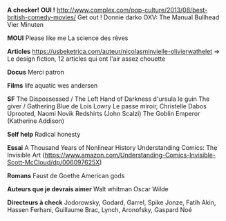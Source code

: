 **A checker!**
**OUI !**
http://www.complex.com/pop-culture/2013/08/best-british-comedy-movies/
Get out !
Donnie darko
OXV: The Manual
Bullhead
Vier Minuten

**MOUI**
Please like me
La science des rêves

**Articles**
https://usbeketrica.com/auteur/nicolasminvielle-olivierwathelet => Le design fiction, 12 articles qui ont l'air assez chouette

**Docus**
Merci patron

**Films**
life aquatic wes andersen

**SF**
The Dispossessed / The Left Hand of Darkness d'ursula le guin
The giver / Gathering Blue de Lois Lowry
Le passe miroir, Christelle Dabos
Uprooted, Naomi Novik
Redshirts (John Scalzi)
The Goblin Emperor (Katherine Addison)

**Self help**
Radical honesty

**Essai**
A Thousand Years of Nonlinear History
Understanding Comics: The Invisible Art (https://www.amazon.com/Understanding-Comics-Invisible-Scott-McCloud/dp/006097625X)

**Romans**
Faust de Goethe
American gods

**Auteurs que je devrais aimer**
Walt whitman
Oscar Wilde

**Directeurs à check**
Jodorowsky, Godard, Garrel, Spike Jonze, Fatih Akin, Hassen Ferhani, Guillaume Brac, Lynch, Aronofsky, Gaspard Noé



